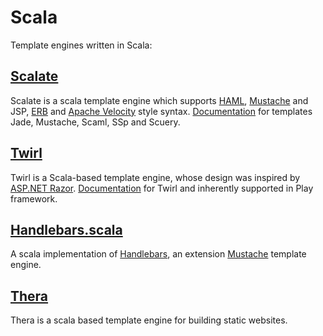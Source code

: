 # Scala
Template engines written in Scala:

## [Scalate](https://github.com/scalate/scalate)
Scalate is a scala template engine which supports [HAML](https://haml.info/about.html), [Mustache](https://mustache.github.io/) and JSP, [ERB](https://docs.ruby-lang.org/en/2.3.0/ERB.html) and [Apache Velocity](https://velocity.apache.org/engine/1.7/user-guide.html) style syntax. [Documentation](https://scalate.github.io/scalate/documentation/) for templates Jade, Mustache, Scaml, SSp and Scuery.

## [Twirl](https://github.com/playframework/twirl)
Twirl is a Scala-based template engine, whose design was inspired by [ASP.NET Razor](https://asp-blogs.azurewebsites.net/scottgu/introducing-razor). [Documentation](https://www.playframework.com/documentation/3.0.x/ScalaTemplates) for Twirl and inherently supported in Play framework.

## [Handlebars.scala](https://github.com/mwunsch/handlebars.scala)
A scala implementation of [Handlebars](https://handlebarsjs.com), an extension [Mustache](https://mustache.github.io) template engine.

## [Thera](https://github.com/scala-thera/thera)
Thera is a scala based template engine for building static websites.